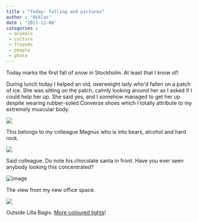 ```yaml
---
title : "Today: falling and pictures"
author : "Niklas"
date : "2011-12-06"
categories : 
 - animals
 - culture
 - friends
 - people
 - photo
---
```


Today marks the first fall of snow in Stockholm. At least that I know of!

During lunch today I helped an old, overweight lady who'd fallen on a patch of ice. She was sitting on the patch, calmly looking around her as I asked if I could help her up. She said yes, and I somehow managed to get her up despite wearing rubber-soled Converse shoes which I totally attribute to my extremely muscular body.

![](https://niklasblog.com/wp-content/wpid-eyeemfiltered1323176419263.jpg)
<script src="http://www.thinglink.com/jse/embed.js#200606218111156225"></script>

This belongs to my colleague Magnus who is into bears, alcohol and hard rock.

![](https://niklasblog.com/wp-content/wpid-eyeemfiltered1323176446573.jpg)
<script src="http://www.thinglink.com/jse/embed.js#200606639676456961"></script>

Said colleague. Do note his chocolate santa in front. Have you ever seen anybody looking this concentrated?

  
  
![image](https://niklasblog.com/wp-content/wpid-eyeemfiltered1323090665865.jpg)

The view from my new office space.

![](https://niklasblog.com/wp-content/wpid-eyeemfiltered1323102457693.jpg)
<script src="http://www.thinglink.com/jse/embed.js#200606992182542337"></script>

Outside Lilla Bagis. [More coloured lights](https://niklasblog.com/?p=9053)!
